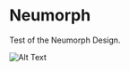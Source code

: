 # Neumorph

Test of the Neumorph Design.

![Alt Text](https://media.giphy.com/media/vFKqnCdLPNOKc/giphy.gif)
